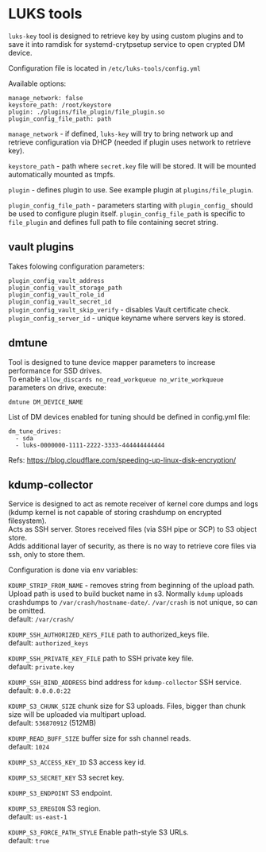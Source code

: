 # LUKS tools

`luks-key` tool is designed to retrieve key by using custom plugins and to save it into ramdisk
for systemd-crytpsetup service to open crypted DM device.

Configuration file is located in `/etc/luks-tools/config.yml`

Available options:

```
manage_network: false
keystore_path: /root/keystore
plugin: ./plugins/file_plugin/file_plugin.so
plugin_config_file_path: path
```

`manage_network` - if defined, `luks-key` will try to bring network up and retrieve configuration via DHCP (needed if plugin uses network to retrieve key).  

`keystore_path` - path where `secret.key` file will be stored. It will be mounted automatically mounted as tmpfs.

`plugin` - defines plugin to use. See example plugin at `plugins/file_plugin`.

`plugin_config_file_path` - parameters starting with `plugin_config_` should be used to configure   plugin itself. `plugin_config_file_path` is specific to `file_plugin` and defines full path to
file containing secret string.


## vault plugins

Takes folowing configuration parameters:

`plugin_config_vault_address`  
`plugin_config_vault_storage_path`  
`plugin_config_vault_role_id`  
`plugin_config_vault_secret_id`  
`plugin_config_vault_skip_verify` - disables Vault certificate check.
`plugin_config_server_id` - unique keyname where servers key is stored.

## dmtune

Tool is designed to tune device mapper parameters to increase performance for SSD drives.  
To enable `allow_discards no_read_workqueue no_write_workqueue` parameters on drive, execute:  
```
dmtune DM_DEVICE_NAME
```
List of DM devices enabled for tuning should be defined in config.yml file:
```
dm_tune_drives:
  - sda
  - luks-0000000-1111-2222-3333-444444444444
```

Refs: https://blog.cloudflare.com/speeding-up-linux-disk-encryption/

## kdump-collector

Service is designed to act as remote receiver of kernel core dumps and logs (kdump kernel is not capable of storing crashdump on encrypted filesystem).  
Acts as SSH server.
Stores received files (via SSH pipe or SCP) to S3 object store.  
Adds additional layer of security, as there is no way to retrieve core files via ssh, only to store them.

Configuration is done via env variables:

`KDUMP_STRIP_FROM_NAME` - removes string from beginning of the upload path. Upload path is used to
build bucket name in s3. Normally `kdump` uploads crashdumps to `/var/crash/hostname-date/`.
`/var/crash` is not unique, so can be omitted.  
default: `/var/crash/`

`KDUMP_SSH_AUTHORIZED_KEYS_FILE` path to authorized_keys file.  
default: `authorized_keys`

`KDUMP_SSH_PRIVATE_KEY_FILE` path to SSH private key file.  
default: `private.key`

`KDUMP_SSH_BIND_ADDRESS` bind address for `kdump-collector` SSH service.  
default: `0.0.0.0:22`

`KDUMP_S3_CHUNK_SIZE` chunk size for S3 uploads. Files, bigger than chunk size will be uploaded via multipart upload.  
default: `536870912` (512MB)

`KDUMP_READ_BUFF_SIZE` buffer size for ssh channel reads.  
default: `1024`

`KDUMP_S3_ACCESS_KEY_ID` S3 access key id.

`KDUMP_S3_SECRET_KEY` S3 secret key.

`KDUMP_S3_ENDPOINT` S3 endpoint.

`KDUMP_S3_EREGION` S3 region.  
default: `us-east-1`

`KDUMP_S3_FORCE_PATH_STYLE` Enable path-style S3 URLs.  
default: `true`
